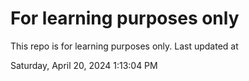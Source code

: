 # For learning purposes only
This repo is for learning purposes only.
Last updated at

Saturday, April 20, 2024 1:13:04 PM

